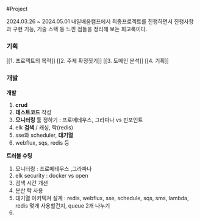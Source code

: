 #Project 

2024.03.26 ~ 2024.05.01 내일배움캠프에서 최종프로젝트를 진행하면서 진행사항과 구현 기능, 기술 스택 등 느낀 점들을 정리해 보는 회고록이다.

### 기획
[[1. 프로젝트의 목적]]
[[2. 주제 확정짓기]]
[[3. 도메인 분석]]
[[4. 기획]]

### 개발
**개발**
1. **crud**
2. **테스트코드** 작성
3. **모니터링** 툴 정하기 : 프로메테우스, 그라파나 vs 핀포인트
4. elk **검색** / 캐싱, 락(redis)
5. sse와 scheduler, **대기열**
6. webflux, sqs, redis 등

**트러블 슈팅**
1. 모니터링 : 프로메테우스 ,그라파나
2. elk security : docker vs open
3. 검색 시간 개선
4. 분산 락 사용
5. 대기열 아키텍쳐 설계 : redis, webflux, sse, schedule, sqs, sms, lambda, redis 몇개 사용할건지, queue 2개 나누기
6. 



